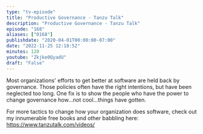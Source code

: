 ```yaml
---
type: "tv-episode"
title: "Productive Governance - Tanzu Talk"
description: "Productive Governance - Tanzu Talk"
episode: "168"
aliases: ["0168"]
publishdate: "2020-04-01T00:00:00-07:00"
date: "2022-11-25 12:18:52"
minutes: 120
youtube: "Zkjke0QyadU"
draft: "False"
---
```


Most organizations' efforts to get better at software are held back by governance. Those policies often have the right intentions, but have been neglected too long. One fix is to show the people who have the power to change governance how...not cool...things have gotten.

For more tactics to change how your organization does software, check out my innumerable free books and other babbling here: https://www.tanzutalk.com/videos/